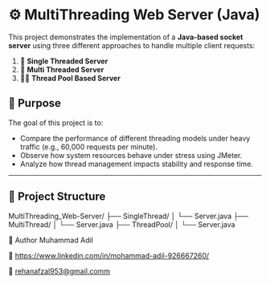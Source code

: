 # ⚙️ MultiThreading Web Server (Java)

This project demonstrates the implementation of a **Java-based socket server** using three different approaches to handle multiple client requests:

1. 🧵 **Single Threaded Server**
2. 🔁 **Multi Threaded Server**
3. 🧵🔁 **Thread Pool Based Server**

## 🚀 Purpose

The goal of this project is to:
- Compare the performance of different threading models under heavy traffic (e.g., 60,000 requests per minute).
- Observe how system resources behave under stress using JMeter.
- Analyze how thread management impacts stability and response time.

---

## 📂 Project Structure

MultiThreading_Web-Server/
├── SingleThread/
│ └── Server.java
├── MultiThread/
│ └── Server.java
├── ThreadPool/
│ └── Server.java


👤 Author
Muhammad Adil

💼 https://www.linkedin.com/in/mohammad-adil-926667260/

📧 rehanafzal953@gmail.comm
